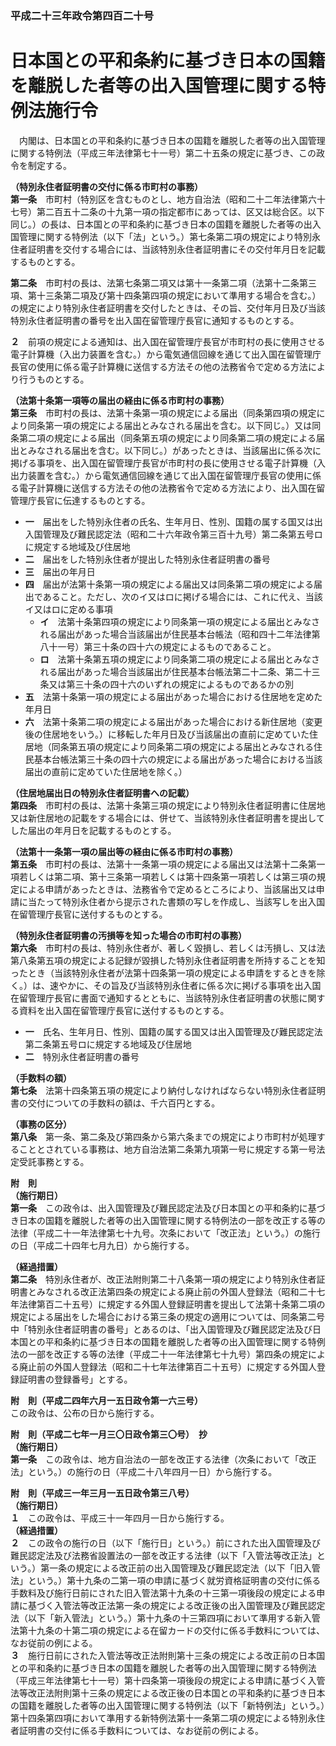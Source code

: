 ### 平成二十三年政令第四百二十号  
# 日本国との平和条約に基づき日本の国籍を離脱した者等の出入国管理に関する特例法施行令  
　内閣は、日本国との平和条約に基づき日本の国籍を離脱した者等の出入国管理に関する特例法（平成三年法律第七十一号）第二十五条の規定に基づき、この政令を制定する。  
  
**（特別永住者証明書の交付に係る市町村の事務）**  
**第一条**　市町村（特別区を含むものとし、地方自治法（昭和二十二年法律第六十七号）第二百五十二条の十九第一項の指定都市にあっては、区又は総合区。以下同じ。）の長は、日本国との平和条約に基づき日本の国籍を離脱した者等の出入国管理に関する特例法（以下「法」という。）第七条第二項の規定により特別永住者証明書を交付する場合には、当該特別永住者証明書にその交付年月日を記載するものとする。  
  
**第二条**　市町村の長は、法第七条第二項又は第十一条第二項（法第十二条第三項、第十三条第二項及び第十四条第四項の規定において準用する場合を含む。）の規定により特別永住者証明書を交付したときは、その旨、交付年月日及び当該特別永住者証明書の番号を出入国在留管理庁長官に通知するものとする。  
  
**２**　前項の規定による通知は、出入国在留管理庁長官が市町村の長に使用させる電子計算機（入出力装置を含む。）から電気通信回線を通じて出入国在留管理庁長官の使用に係る電子計算機に送信する方法その他の法務省令で定める方法により行うものとする。  
  
**（法第十条第一項等の届出の経由に係る市町村の事務）**  
**第三条**　市町村の長は、法第十条第一項の規定による届出（同条第四項の規定により同条第一項の規定による届出とみなされる届出を含む。以下同じ。）又は同条第二項の規定による届出（同条第五項の規定により同条第二項の規定による届出とみなされる届出を含む。以下同じ。）があったときは、当該届出に係る次に掲げる事項を、出入国在留管理庁長官が市町村の長に使用させる電子計算機（入出力装置を含む。）から電気通信回線を通じて出入国在留管理庁長官の使用に係る電子計算機に送信する方法その他の法務省令で定める方法により、出入国在留管理庁長官に伝達するものとする。  
* **一**　届出をした特別永住者の氏名、生年月日、性別、国籍の属する国又は出入国管理及び難民認定法（昭和二十六年政令第三百十九号）第二条第五号ロに規定する地域及び住居地  
* **二**　届出をした特別永住者が提出した特別永住者証明書の番号  
* **三**　届出の年月日  
* **四**　届出が法第十条第一項の規定による届出又は同条第二項の規定による届出であること。ただし、次のイ又はロに掲げる場合には、これに代え、当該イ又はロに定める事項  
	* **イ**　法第十条第四項の規定により同条第一項の規定による届出とみなされる届出があった場合当該届出が住民基本台帳法（昭和四十二年法律第八十一号）第三十条の四十六の規定によるものであること。  
	* **ロ**　法第十条第五項の規定により同条第二項の規定による届出とみなされる届出があった場合当該届出が住民基本台帳法第二十二条、第二十三条又は第三十条の四十六のいずれの規定によるものであるかの別  
* **五**　法第十条第一項の規定による届出があった場合における住居地を定めた年月日  
* **六**　法第十条第二項の規定による届出があった場合における新住居地（変更後の住居地をいう。）に移転した年月日及び当該届出の直前に定めていた住居地（同条第五項の規定により同条第二項の規定による届出とみなされる住民基本台帳法第三十条の四十六の規定による届出があった場合における当該届出の直前に定めていた住居地を除く。）  
  
**（住居地届出日の特別永住者証明書への記載）**  
**第四条**　市町村の長は、法第十条第三項の規定により特別永住者証明書に住居地又は新住居地の記載をする場合には、併せて、当該特別永住者証明書を提出してした届出の年月日を記載するものとする。  
  
**（法第十一条第一項の届出等の経由に係る市町村の事務）**  
**第五条**　市町村の長は、法第十一条第一項の規定による届出又は法第十二条第一項若しくは第二項、第十三条第一項若しくは第十四条第一項若しくは第三項の規定による申請があったときは、法務省令で定めるところにより、当該届出又は申請に当たって特別永住者から提示された書類の写しを作成し、当該写しを出入国在留管理庁長官に送付するものとする。  
  
**（特別永住者証明書の汚損等を知った場合の市町村の事務）**  
**第六条**　市町村の長は、特別永住者が、著しく毀損し、若しくは汚損し、又は法第八条第五項の規定による記録が毀損した特別永住者証明書を所持することを知ったとき（当該特別永住者が法第十四条第一項の規定による申請をするときを除く。）は、速やかに、その旨及び当該特別永住者に係る次に掲げる事項を出入国在留管理庁長官に書面で通知するとともに、当該特別永住者証明書の状態に関する資料を出入国在留管理庁長官に送付するものとする。  
* **一**　氏名、生年月日、性別、国籍の属する国又は出入国管理及び難民認定法第二条第五号ロに規定する地域及び住居地  
* **二**　特別永住者証明書の番号  
  
**（手数料の額）**  
**第七条**　法第十四条第五項の規定により納付しなければならない特別永住者証明書の交付についての手数料の額は、千六百円とする。  
  
**（事務の区分）**  
**第八条**　第一条、第二条及び第四条から第六条までの規定により市町村が処理することとされている事務は、地方自治法第二条第九項第一号に規定する第一号法定受託事務とする。  
  
**附　則**  
**（施行期日）**  
**第一条**　この政令は、出入国管理及び難民認定法及び日本国との平和条約に基づき日本の国籍を離脱した者等の出入国管理に関する特例法の一部を改正する等の法律（平成二十一年法律第七十九号。次条において「改正法」という。）の施行の日（平成二十四年七月九日）から施行する。  
  
**（経過措置）**  
**第二条**　特別永住者が、改正法附則第二十八条第一項の規定により特別永住者証明書とみなされる改正法第四条の規定による廃止前の外国人登録法（昭和二十七年法律第百二十五号）に規定する外国人登録証明書を提出して法第十条第二項の規定による届出をした場合における第三条の規定の適用については、同条第二号中「特別永住者証明書の番号」とあるのは、「出入国管理及び難民認定法及び日本国との平和条約に基づき日本の国籍を離脱した者等の出入国管理に関する特例法の一部を改正する等の法律（平成二十一年法律第七十九号）第四条の規定による廃止前の外国人登録法（昭和二十七年法律第百二十五号）に規定する外国人登録証明書の登録番号」とする。  
  
**附　則（平成二四年六月一五日政令第一六三号）**  
この政令は、公布の日から施行する。  
  
**附　則（平成二七年一月三〇日政令第三〇号）　抄**  
**（施行期日）**  
**第一条**　この政令は、地方自治法の一部を改正する法律（次条において「改正法」という。）の施行の日（平成二十八年四月一日）から施行する。  
  
**附　則（平成三一年三月一五日政令第三八号）**  
**（施行期日）**  
**１**　この政令は、平成三十一年四月一日から施行する。  
**（経過措置）**  
**２**　この政令の施行の日（以下「施行日」という。）前にされた出入国管理及び難民認定法及び法務省設置法の一部を改正する法律（以下「入管法等改正法」という。）第一条の規定による改正前の出入国管理及び難民認定法（以下「旧入管法」という。）第十九条の二第一項の申請に基づく就労資格証明書の交付に係る手数料及び施行日前にされた旧入管法第十九条の十三第一項後段の規定による申請に基づく入管法等改正法第一条の規定による改正後の出入国管理及び難民認定法（以下「新入管法」という。）第十九条の十三第四項において準用する新入管法第十九条の十第二項の規定による在留カードの交付に係る手数料については、なお従前の例による。  
**３**　施行日前にされた入管法等改正法附則第十三条の規定による改正前の日本国との平和条約に基づき日本の国籍を離脱した者等の出入国管理に関する特例法（平成三年法律第七十一号）第十四条第一項後段の規定による申請に基づく入管法等改正法附則第十三条の規定による改正後の日本国との平和条約に基づき日本の国籍を離脱した者等の出入国管理に関する特例法（以下「新特例法」という。）第十四条第四項において準用する新特例法第十一条第二項の規定による特別永住者証明書の交付に係る手数料については、なお従前の例による。  
  
